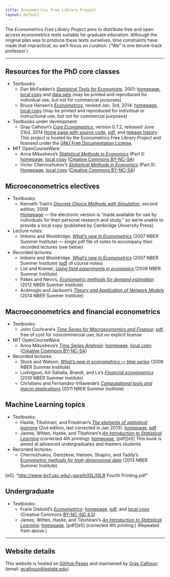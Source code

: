 ```yaml
---
title: Econometrics Free Library Project
layout: default
---
```


[FDL]: http://www.gnu.org/copyleft/fdl.html
[NC]: http://creativecommons.org/licenses/by-nc-sa/3.0/us/deed.en_US
[NC4]: http://creativecommons.org/licenses/by-nc-nd/4.0

The *Econometrics Free Library Project* aims to distribute free and
open access econometrics texts suitable for graduate
education. Although the original plan was to produce these texts
ourselves, time constraints have made that impractical, so we’ll
focus on curation. (“We” is one tenure-track professor.)

<hr />

Resources for the PhD core classes
----------------------------------

* Textbooks:
  * Dan McFadden’s *[Statistical Tools for Economists][b1]*, 2001:
    [homepage][b1], [local copy][b2] and [data sets][b3] (may be printed and
    reproduced for individual use, but not for commercial purposes)
  * Bruce Hansen’s *[Econometrics][b4]*, revised Jan. 3rd, 2014:
    [homepage][b4], [local copy][b5] (may be printed and reproduced for
    individual or instructional use, but not for commercial purposes)
* Textbooks under development:
  * Gray Calhoun’s *[Core Econometrics][b10]*, version 0.7.2, released
    June 23rd, 2014 [Home page with source code][b11], [pdf][b10], and
    [release history][b12]. This project is hosted by the Econometrics
    Free Library Project and licensed under the [GNU Free
    Documentation License][FDL].
* MIT OpenCourseWare:
  * Anna Mikusheva’s *[Statistical Methods in Economics][b6]* (Part I):
    [homepage][b6], [local copy][b7] ([Creative Commons BY-NC-SA][NC])
  * Victor Chernozhukov’s *[Statistical Methods in Economics][b8]* (Part II):
    [Homepage][b8], [local copy][b9] ([Creative Commons BY-NC-SA][NC])

[b1]: http://eml.berkeley.edu/~mcfadden/e240a_sp01/e240a.html
[b2]: /dl/mcfadden_statistical_tools.pdf
[b3]: /dl/mcfadden_data.zip
[b4]: http://www.ssc.wisc.edu/~bhansen/econometrics/
[b5]: /dl/hansen_econometrics.pdf
[b6]: http://ocw.mit.edu/courses/economics/14-381-statistical-method-in-economics-fall-2013/
[b7]: /dl/14-381-fall-2013.zip
[b8]: http://ocw.mit.edu/courses/economics/14-381-statistical-method-in-economics-fall-2006/
[b9]: /dl/14-381-fall-2006.zip
[b10]: https://github.com/EconometricsLibrary/core/releases/download/v0.7.2/core_econometrics.pdf
[b11]: https://github.com/EconometricsLibrary/core
[b12]: https://github.com/EconometricsLibrary/core/releases

Microeconometrics electives
---------------------------

* Textbooks:
  * Kenneth Train’s *[Discrete Choice Methods with Simulation][c1]*, second
    edition, 2009  
    [Homepage][c1] — the electronic version is “made available for use
    by individuals for their personal research and study,” so we’re
    unable to provide a local copy (published by Cambridge University Press).
* Lecture notes:
  * Imbens and Wooldridge, *[What’s new in Econometrics][c3]* (2007
    NBER Summer Institute) — single pdf file of notes to accompany
    their recorded lectures (see below)
* Recorded lectures:
  * Imbens and Wooldridge, *[What’s new in Econometrics][c2]* (2007
    NBER Summer Institute) ([pdf][c3] of course notes)
  * List and Kremer, *[Using field experiments in economics][c4]*
    (2009 NBER Summer Institute)
  * Pakes and Nevo’s, *[Econometric methods for demand
    estimation][c5]* (2012 NBER Summer Institute)
  * Acemoglu and Jackson’s *[Theory and Application
    of Network Models][c6]* (2014 NBER Summer Institute)

[c1]: http://eml.berkeley.edu/books/choice2.html
[c2]: http://www.nber.org/minicourse3.html
[c3]: http://www.nber.org/WNE/WNEnotes.pdf
[c4]: http://www.streamingmeeting.com/webmeeting/matrixvideo/nber/index.html
[c5]: http://www.nber.org/econometrics_minicourse_2012
[c6]: http://www.nber.org/econometrics_minicourse_2014

Macroeconometrics and financial econometrics
--------------------------------------------

* Textbooks:
  * John Cochrane’s [*Time Series for Macroeconomics and
    Finance*][d6]: [pdf][d6], free of cost for noncommercial use, but no
    explicit license
* MIT OpenCourseWare:
  * Anna Mikusheva’s [*Time Series Analysis*][d1]:
    [homepage][d1], [local copy][d2] ([Creative Commons BY-NC-SA][NC])
* Recorded lectures:
  * Stock and Watson, [*What’s new in econometrics — time series*][d3] (2008
    NBER Summer Institute)
  * Ludvigson, Ait-Sahalia, Brandt, and Lo’s [*Financial
    econometrics*][d4] (2010 NBER Summer Institute)
  * Christiano and Fernandez-Villaverde’s [*Computational tools and
    macro applications*][d5] (2011 NBER Summer Institute)

[d1]: http://ocw.mit.edu/courses/economics/14-384-time-series-analysis-fall-2013/
[d2]: /dl/14-384-fall-2013.zip
[d3]: http://www.nber.org/minicourse_2008.html
[d4]: http://www.nber.org/econometrics_minicourse_2010
[d5]: http://www.nber.org/econometrics_minicourse_2011
[d6]: http://faculty.chicagobooth.edu/john.cochrane/research/papers/time_series_book.pdf

Machine Learning topics
-----------------------

* Textbooks:
  * Hastie, Tibshirani, and Friedman’s [*The elements of statistical
    learning*][e2] (2nd edition, last corrected in Jan 2013):
    [homepage][e2], [pdf][e3]
  * James, Witten, Hastie, and Tibshirani’s [*An Introduction to
    Statistical Learning*][e4] (corrected 4th printing):
    [homepage][e4], [pdf][e5] This book is aimed at advanced
    undergraduates and masters students
* Recorded lectures:
  * Chernozhukov, Gentzkow, Hansen, Shapiro, and Taddy’s
    [*Econometric methods for high-dimensional data*][e1]
    (2013 NBER Summer Institute)

[e1]: http://www.nber.org/econometrics_minicourse_2013
[e2]: http://statweb.stanford.edu/~tibs/ElemStatLearn/
[e3]: http://statweb.stanford.edu/~tibs/ElemStatLearn/printings/ESLII_print10.pdf
[e4]: http://www-bcf.usc.edu/~gareth/ISL
[e5]: "http://www-bcf.usc.edu/~gareth/ISL/ISLR Fourth Printing.pdf"

Undergraduate
-------------

* Textbooks:
  * Frank Diebold’s [*Econometrics*][g1]: [homepage][g1], [pdf][g2], and
    [local copy][g3] (Creative Commons [BY-NC-ND 4.0][NC4])
  * James, Witten, Hastie, and Tibshirani’s [*An Introduction to
    Statistical Learning*][e4]: [homepage][e4], [pdf][e5] (corrected 4th
    printing.) (Repeated from above.)

[g1]: http://www.ssc.upenn.edu/~fdiebold/Textbooks.html
[g2]: http://www.ssc.upenn.edu/~fdiebold/Teaching104/Econometrics.pdf
[g3]: /dl/diebold_econometrics.pdf

<hr />

Website details
---------------

This website is hosted on [GitHub Pages][] and maintained by
[Gray Calhoun][] (email: <gcalhoun@iastate.edu>).

[GitHub Pages]: http://pages.github.com/
[Gray Calhoun]: http://www.econ.iastate.edu/~gcalhoun
